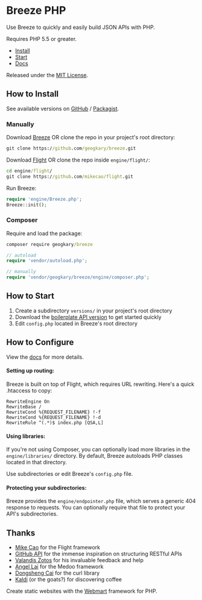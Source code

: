 # Breeze PHP

Use Breeze to quickly and easily build JSON APIs with PHP.

Requires PHP 5.5 or greater.

- [Install](https://github.com/geogkary/breeze/tree/dev#how-to-install)
- [Start](https://github.com/geogkary/breeze/tree/dev#how-to-start)
- [Docs](https://github.com/geogkary/breeze/tree/dev#how-to-configure)

Released under the [MIT License](https://github.com/geogkary/breeze/blob/dev/LICENSE.md).

## How to Install

See available versions on [GitHub](...) / [Packagist](...).

### Manually

Download [Breeze](https://github.com/geogkary/breeze/archive/master.zip) OR clone the repo in your project's root directory:

```cmd
git clone https://github.com/geogkary/breeze.git
```

Download [Flight](...) OR clone the repo inside `engine/flight/`:

```cmd
cd engine/flight/
git clone https://github.com/mikecao/flight.git
```

Run Breeze:

```php
require 'engine/Breeze.php';
Breeze::init();
```

### Composer

Require and load the package:

```cmd
composer require geogkary/breeze
```

```php
// autoload
require 'vendor/autoload.php';

// manually
require 'vendor/geogkary/breeze/engine/composer.php';
```

## How to Start

1. Create a subdirectory `versions/` in your project's root directory
2. Download the [boilerplate API version](https://github.com/geogkary/breeze/archive/boilerplate.zip) to get started quickly
3. Edit `config.php` located in Breeze's root directory

## How to Configure

View the [docs](https://breezephp.com/docs) for more details.

#### Setting up routing:

Breeze is built on top of Flight, which requires URL rewriting. Here's a quick .htaccess to copy:

```
RewriteEngine On
RewriteBase /
RewriteCond %{REQUEST_FILENAME} !-f
RewriteCond %{REQUEST_FILENAME} !-d
RewriteRule ^(.*)$ index.php [QSA,L]
```

#### Using libraries:

If you're not using Composer, you can optionally load more libraries in the `engine/libraries/` directory. By default, Breeze autoloads PHP classes located in that directory.

Use subdirectories or edit Breeze's `config.php` file.

#### Protecting your subdirectories:

Breeze provides the `engine/endpointer.php` file, which serves a generic 404 response to requests. You can optionally require that file to protect your API's subdirectories.

## Thanks

- [Mike Cao](https://github.com/mikecao) for the Flight framework
- [GitHub API](https://developer.github.com/v3/) for the immense inspiration on structuring RESTful APIs
- [Valandis Zotos](https://github.com/BalzoT) for his invaluable feedback and help
- [Angel Lai](https://github.com/catfan) for the Medoo framework
- [Dongsheng Cai](https://github.com/dcai) for the curl library
- [Kaldi](https://en.wikipedia.org/wiki/Coffee) (or the goats?) for discovering coffee

Create static websites with the [Webmart](https://github.com/geogkary/webmart) framework for PHP.
